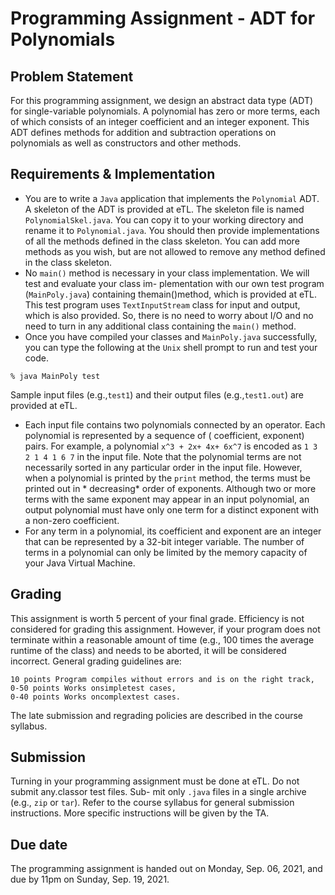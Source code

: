 # Programming Assignment - ADT for Polynomials

## Problem Statement

For this programming assignment, we design an abstract data type (ADT) for single-variable polynomials. A polynomial has
zero or more terms, each of which consists of an integer coefficient and an integer exponent. This ADT defines methods
for addition and subtraction operations on polynomials as well as constructors and other methods.

## Requirements & Implementation

- You are to write a `Java` application that implements the `Polynomial` ADT. A skeleton of the ADT is provided at eTL.
  The skeleton file is named `PolynomialSkel.java`. You can copy it to your working directory and rename it
  to `Polynomial.java`. You should then provide implementations of all the methods defined in the class skeleton. You
  can add more methods as you wish, but are not allowed to remove any method defined in the class skeleton.
- No `main()` method is necessary in your class implementation. We will test and evaluate your class im- plementation
  with our own test program (`MainPoly.java`) containing themain()method, which is provided at eTL. This test program
  uses `TextInputStream` class for input and output, which is also provided. So, there is no need to worry about I/O and
  no need to turn in any additional class containing the
  `main()` method.
- Once you have compiled your classes and `MainPoly.java` successfully, you can type the following at the `Unix` shell
  prompt to run and test your code.

```
% java MainPoly test
```

Sample input files (e.g.,`test1`) and their output files (e.g.,`test1.out`) are provided at eTL.

- Each input file contains two polynomials connected by an operator. Each polynomial is represented by a sequence of (
  coefficient, exponent) pairs. For example, a polynomial `x^3 + 2x+ 4x+ 6x^7` is encoded as
  `1 3 2 1 4 1 6 7` in the input file. Note that the polynomial terms are not necessarily sorted in any particular order
  in the input file. However, when a polynomial is printed by the `print` method, the terms must be printed out in *
  decreasing* order of exponents. Although two or more terms with the same exponent may appear in an input polynomial,
  an output polynomial must have only one term for a distinct exponent with a non-zero coefficient.
- For any term in a polynomial, its coefficient and exponent are an integer that can be represented by a 32-bit integer
  variable. The number of terms in a polynomial can only be limited by the memory capacity of your Java Virtual Machine.

## Grading

This assignment is worth 5 percent of your final grade. Efficiency is not considered for grading this assignment.
However, if your program does not terminate within a reasonable amount of time (e.g., 100 times the average runtime of
the class) and needs to be aborted, it will be considered incorrect. General grading guidelines are:

```
10 points Program compiles without errors and is on the right track,
0-50 points Works onsimpletest cases,
0-40 points Works oncomplextest cases.
```

The late submission and regrading policies are described in the course syllabus.

## Submission

Turning in your programming assignment must be done at eTL. Do not submit any.classor test files. Sub- mit only `.java`
files in a single archive (e.g., `zip` or `tar`). Refer to the course syllabus for general submission instructions. More
specific instructions will be given by the TA.

## Due date

The programming assignment is handed out on Monday, Sep. 06, 2021, and due by 11pm on Sunday, Sep. 19, 2021.

